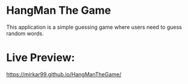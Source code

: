 # HangMan The Game

This application is a simple guessing game where users need to guess random words. 
# Live Preview:
https://mirkar99.github.io/HangManTheGame/
